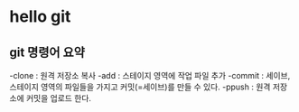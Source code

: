 # hello git

## git 명령어 요약

-clone : 원격 저장소 복사
-add : 스테이지 영역에 작업 파일 추가
-commit : 세이브, 스테이지 영역의 파일들을 가지고 커밋(=세이브)를 만들 수 있다.
-ppush : 원격 저장소에 커밋을 업로드 한다.
